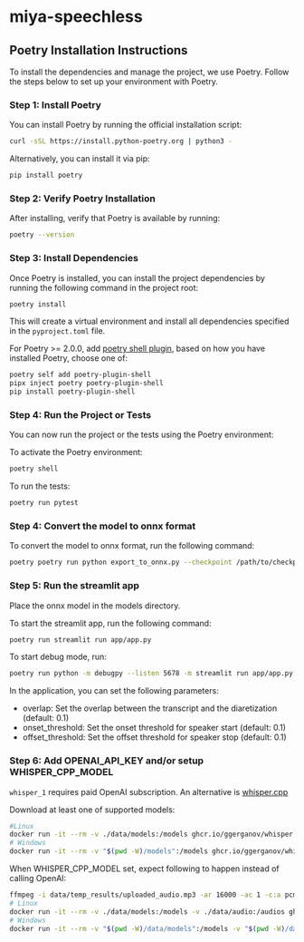 
# miya-speechless

## Poetry Installation Instructions

To install the dependencies and manage the project, we use Poetry. Follow the steps below to set up your environment with Poetry.

### Step 1: Install Poetry

You can install Poetry by running the official installation script:

```bash
curl -sSL https://install.python-poetry.org | python3 -
```

Alternatively, you can install it via pip:

```bash
pip install poetry
```

### Step 2: Verify Poetry Installation

After installing, verify that Poetry is available by running:

```bash
poetry --version
```

### Step 3: Install Dependencies

Once Poetry is installed, you can install the project dependencies by running the following command in the project root:

```bash
poetry install
```

This will create a virtual environment and install all dependencies specified in the `pyproject.toml` file.

For Poetry >= 2.0.0, add [poetry shell plugin](https://github.com/python-poetry/poetry-plugin-shell), based on how you have installed Poetry, choose one of:
```bash
poetry self add poetry-plugin-shell
pipx inject poetry poetry-plugin-shell
pip install poetry-plugin-shell
```

### Step 4: Run the Project or Tests

You can now run the project or the tests using the Poetry environment:

To activate the Poetry environment:

```bash
poetry shell
```

To run the tests:

```bash
poetry run pytest
```

### Step 4: Convert the model to onnx format
To convert the model to onnx format, run the following command:

```bash
poetry poetry run python export_to_onnx.py --checkpoint /path/to/checkpoint --onnx_model /path/to/onnx_model
```

### Step 5: Run the streamlit app
Place the onnx model in the models directory.

To start the streamlit app, run the following command:

```bash
poetry run streamlit run app/app.py
```

To start debug mode, run:
```bash
poetry run python -m debugpy --listen 5678 -m streamlit run app/app.py
```

In the application, you can set the following parameters:
- overlap: Set the overlap between the transcript and the diaretization (default: 0.1)
- onset_threshold: Set the onset threshold for speaker start (default: 0.1)
- offset_threshold: Set the offset threshold for speaker stop (default: 0.1)

### Step 6: Add OPENAI_API_KEY and/or setup WHISPER_CPP_MODEL
`whisper_1` requires paid OpenAI subscription. An alternative is [whisper.cpp](https://github.com/ggerganov/whisper.cpp)

Download at least one of supported models:
```bash
#Linux
docker run -it --rm -v ./data/models:/models ghcr.io/ggerganov/whisper.cpp:main "./models/download-ggml-model.sh small /models"
# Windows
docker run -it --rm -v "$(pwd -W)/models":/models ghcr.io/ggerganov/whisper.cpp:main "./models/download-ggml-model.sh small /models"
```

When WHISPER_CPP_MODEL set, expect following to happen instead of calling OpenAI:
```bash
ffmpeg -i data/temp_results/uploaded_audio.mp3 -ar 16000 -ac 1 -c:a pcm_s16le data/audio/output.wav
# Linux
docker run -it --rm -v ./data/models:/models -v ./data/audio:/audios ghcr.io/ggerganov/whisper.cpp:main "./build/bin/whisper-cli -m /models/ggml-small.bin -f /audios/output.wav -ml 16 -oj -l en"
# Windows
docker run -it --rm -v "$(pwd -W)/data/models":/models -v "$(pwd -W)/data":/audios ghcr.io/ggerganov/whisper.cpp:main "./build/bin/whisper-cli -m /models/ggml-small.bin -f /audios/output.wav -ml 16 -oj -l en"
```

